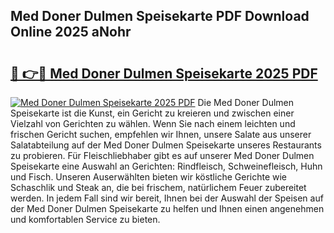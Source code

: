 ## Med Doner Dulmen Speisekarte PDF Download Online 2025 aNohr

# <h2><a href="http://gccw6x.nevu.top/?p=Med+Doner+Dulmen+Speisekarte">🔗 👉🔴 Med Doner Dulmen Speisekarte 2025 PDF</a></h2>

[![Med Doner Dulmen Speisekarte 2025 PDF](https://i.imgur.com/dBaPXMq.png)](http://gccw6x.nevu.top/?p=Med+Doner+Dulmen+Speisekarte)
Die Med Doner Dulmen Speisekarte ist die Kunst, ein Gericht zu kreieren und zwischen einer Vielzahl von Gerichten zu wählen. Wenn Sie nach einem leichten und frischen Gericht suchen, empfehlen wir Ihnen, unsere Salate aus unserer Salatabteilung auf der Med Doner Dulmen Speisekarte unseres Restaurants zu probieren. Für Fleischliebhaber gibt es auf unserer Med Doner Dulmen Speisekarte eine Auswahl an Gerichten: Rindfleisch, Schweinefleisch, Huhn und Fisch. Unseren Auserwählten bieten wir köstliche Gerichte wie Schaschlik und Steak an, die bei frischem, natürlichem Feuer zubereitet werden. In jedem Fall sind wir bereit, Ihnen bei der Auswahl der Speisen auf der Med Doner Dulmen Speisekarte zu helfen und Ihnen einen angenehmen und komfortablen Service zu bieten.
